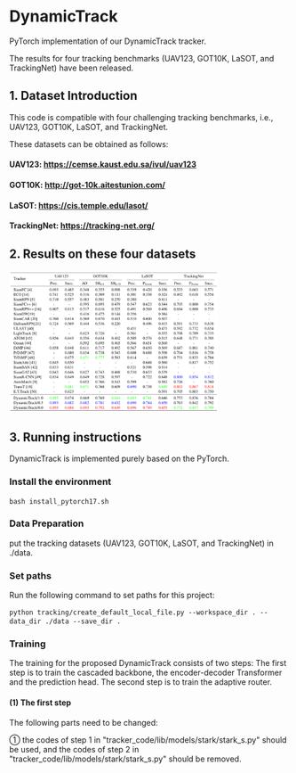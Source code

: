 # DynamicTrack

PyTorch implementation of our DynamicTrack tracker.

The results for four tracking benchmarks (UAV123, GOT10K, LaSOT, and TrackingNet) have been released. 

## 1. Dataset Introduction

This code is compatible with four challenging tracking benchmarks, i.e., UAV123, GOT10K, LaSOT, and TrackingNet. 

These datasets can be obtained as follows:
#### UAV123: https://cemse.kaust.edu.sa/ivul/uav123
#### GOT10K: http://got-10k.aitestunion.com/
#### LaSOT: https://cis.temple.edu/lasot/
#### TrackingNet: https://tracking-net.org/

## 2. Results on these four datasets

<img src="https://github.com/chenxlin222/DynamicTrack/blob/main/results/results.png" width="375px"> 

## 3. Running instructions

DynamicTrack is implemented purely based on the PyTorch.

### Install the environment 

    bash install_pytorch17.sh

### Data Preparation

put the tracking datasets (UAV123, GOT10K, LaSOT, and TrackingNet) in ./data.

### Set paths

Run the following command to set paths for this project:

    python tracking/create_default_local_file.py --workspace_dir . --data_dir ./data --save_dir .

### Training

The training for the proposed DynamicTrack consists of two steps: The first step is to train the cascaded backbone, the encoder-decoder Transformer and the prediction head. The second step is to train the adaptive router.

#### (1) The first step

The following parts need to be changed:

① the codes of step 1 in "tracker_code/lib/models/stark/stark_s.py" should be used, and the codes of step 2 in "tracker_code/lib/models/stark/stark_s.py" should be removed.

